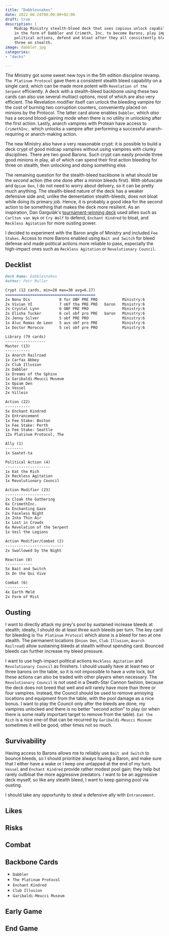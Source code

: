 ```yaml
---
title: "Dabblesnakes"
date: 2022-06-24T00:00:00+02:00
draft: true
description: |
    Midcap Ministry stealth-bleed deck that uses copious unlock capabilities
    in the form of Dabbler and Crimeth, Inc. to become Barons, play impactful
    political actions, defend and bloat after they all consistently bleed for
    three on stealth.
image: dabbler.jpg
categories:
- "decks"

---
```


The Ministry got some sweet new toys in the 5th edition discipline revamp. `The
Platinum Protocol` gave them a consistent stealth bleed capability on a
single card, which can be made more potent with `Revelation of the Serpent`
efficiently. A deck with a stealth-bleed backbone using these two cards can
also use several multiact options, most of which are also very efficient. The
Revelation modifier itself can unlock the bleeding vampire for the cost
of burning two corruption counters, conveniently placed on minions by the
Protocol. The latter card alone enables `Dabbler`, which *also* has a second
blood-gaining mode when there is no utility in unlocking after the first action.
Lastly, anarch vampires with Protean have access to `CrimethInc.` which unlocks
a vampire after performing a successful anarch-requiring or anarch-making
action.

The new Ministry also have a very reasonable crypt: it is possible to build a
deck crypt of good midcap vampires without using vampires with clunky
disciplines. There are two good Barons. Such crypt can easily provide three good
minions in play, all of which can spend their first action bleeding for three on
stealth, then unlocking and doing something else.

The remaining question for the stealth-bleed backbone is what should be the
*second* action (the one done after a minion bleeds first). With obfuscate and
`Opium Den`, I do not need to worry about delivery, so it can be pretty much
anything. The stealth-bleed nature of the deck has a weaker defensive side and,
unlike the dementation stealth-bleeds, does not bloat while doing its primary
job. Hence, it is probably a good idea for the second action to be something
that makes the deck more resilient. As an inspiration, Dan
Gargulák's [tournament-winning deck](https://www.vekn.net/forum/event-reports-and-twd/79780-twd-4th-road-to-pulled-fang-11-hradec-kralove-czech-may-14th-2022)
used allies such as `Carlton van Wyk` or `Cry Wolf` to defend, `Enchant Kindred`
to bloat, and `Reckless Agitation` for more ousting power.

I decided to experiment with the Baron angle of Ministry and included `Fee
Stakes`. Access to more Barons enabled using `Bait and Switch` for bleed
defense and made political actions more reliable to pass, especially the
high-impact ones such as `Reckless Agitation` or `Revolutionary Council`.

## Decklist

```markdown
Deck Name: Dabblesnakes
Author: Petr Muller

Crypt (12 cards, min=20 max=30 avg=6.17)
========================================
2x Nonu Dis             8 for OBF PRE PRO           Ministry:6
2x Vivian VI            7 obf tha PRE PRO   baron   Ministry:6
2x Crystal Lynn         6 OBF PRE PRO               Ministry:6
2x Elisha Tucker        6 cel obf pro PRE   baron   Ministry:6
2x Jenny Silver         5 obf PRE PRO               Ministry:6
1x Aluc Romas de Leon   5 aus obf pro PRE           Ministry:6
1x Doctor Morocco       5 cel obf pre PRO           Ministry:6

Library (79 cards)
------------------
Master (13)
-----------
1x Anarch Railroad
1x Carfax Abbey
2x Club Illusion
2x Dabbler
1x Dreams of the Sphinx
1x Garibaldi-Meucci Museum
1x Opium Den
2x Vessel
2x Villein

Action (22)
-----------
5x Enchant Kindred
2x Entrancement
1x Fee Stake: Boston
1x Fee Stake: Perth
1x Fee Stake: Seattle
12x Platinum Protocol, The

Ally (1)
--------
1x Saatet-ta

Political Action (4)
--------------------
1x Eat the Rich
2x Reckless Agitation
1x Revolutionary Council

Action Modifier (23)
--------------------
2x Cloak the Gathering
6x CrimethInc.
4x Enchanting Gaze
2x Faceless Night
1x Into Thin Air
1x Lost in Crowds
6x Revelation of the Serpent
1x Veil the Legions

Action Modifier/Combat (2)
--------------------------
2x Swallowed by the Night

Reaction (8)
------------
5x Bait and Switch
3x On the Qui Vive

Combat (6)
----------
4x Earth Meld
2x Form of Mist
```

## Ousting

I want to directly attack my prey's pool by sustained increase bleeds at stealth;
ideally, I should do at least three such bleeds per turn. The key card for
bleeding is `The Platinum Protocol` which alone is a bleed for two at one stealth.
The permanent locations (`Onion Den`, `Club Illusion`, `Anarch Railroad`) allow
sustaining bleeds at stealth without spending card. Bounced bleeds can further
increase my bleed pressure.

I want to use high-impact political actions `Reckless Agitation` and `Revolutionary
Council` as finishers. I should usually have at least two or three barons on the
table, so it is not impossible to have a vote lock, but these actions can also
be traded with other players when necessary. The `Revolutionary Council` is not
used in a Death-Star Cannon fashion, because the deck does not breed that well
and will rarely have more than three or four vampires. Instead, the Council
should be used to remove annoying locations and equipment from the table, with
the pool damage as a nice bonus. I want to play the Council only after the
bleeds are done, my vampires unlocked and there is no better "second action" to
play (or when there is some really important target to remove from the table).
`Eat the Rich` is a nice one-of that can be recurred by `Garibaldi-Meucci Museum`:
sometimes it will be good, other times not so much.

## Survivability

Having access to Barons allows me to reliably use `Bait and Switch` to bounce
bleeds, so I should prioritize always having a Baron, and make sure that I either
have a wake or I keep one untapped at the end of my turn. `Vessel` and `Enchant
Kindred` provide rather modest pool gain; they help but rarely outbloat the more
aggressive predators. I want to be an aggressive deck myself, so like any stealth
bleed, I want to keep gaining pool via ousting.

I should take any opportunity to steal a defensive ally with `Entrancement`.

## Likes

## Risks

## Combat

## Backbone Cards

- `Dabbler`
- `The Platinum Protocol`
- `Enchant Kindred`
- `Club Illusion`
- `Garibaldi-Meucci Museum`

## Early Game

## End Game
